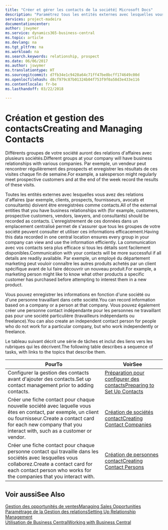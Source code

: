 ```yaml
---
title: "Créer et gérer les contacts de la société| Microsoft Docs"
description: "Paramétrez tous les entités externes avec lesquelles vous avez une relation d'affaires (par exemple les prospects, les clients, les fournisseurs, et les consultants) comme contacts."
services: project-madeira
documentationcenter: 
author: jswymer
ms.service: dynamics365-business-central
ms.topic: article
ms.devlang: na
ms.tgt_pltfrm: na
ms.workload: na
ms.search.keywords: relationship, prospect
ms.date: 06/06/2017
ms.author: jswymer
ms.translationtype: HT
ms.sourcegitcommit: d7fb34e1c9428a64c71ff47be8bcff174649c00d
ms.openlocfilehash: d8cf979c87b01324b04f753f9f0a58d3e433e116
ms.contentlocale: fr-be
ms.lasthandoff: 03/22/2018

---
```

# <a name="creating-and-managing-contacts"></a><span data-ttu-id="0f3dd-103">Création et gestion des contacts</span><span class="sxs-lookup"><span data-stu-id="0f3dd-103">Creating and Managing Contacts</span></span>
<span data-ttu-id="0f3dd-104">Différents groupes de votre société auront des relations d'affaires avec plusieurs sociétés.</span><span class="sxs-lookup"><span data-stu-id="0f3dd-104">Different groups at your company will have business relationships with various companies.</span></span> <span data-ttu-id="0f3dd-105">Par exemple, un vendeur peut rencontrer régulièrement des prospects et enregistrer les résultats de ces visites chaque fin de semaine.</span><span class="sxs-lookup"><span data-stu-id="0f3dd-105">For example, a salesperson might regularly meet prospective customers and at the end of the week record the results of these visits.</span></span>

<span data-ttu-id="0f3dd-106">Toutes les entités externes avec lesquelles vous avez des relations d'affaires (par exemple, clients, prospects, fournisseurs, avocats et consultants) doivent être enregistrées comme contacts.</span><span class="sxs-lookup"><span data-stu-id="0f3dd-106">All of the external entities that you have business relationships with (for example, customers, prospective customers, vendors, lawyers, and consultants) should be recorded as contacts.</span></span> <span data-ttu-id="0f3dd-107">L'enregistrement de ces données dans un emplacement centralisé permet de s'assurer que tous les groupes de votre société peuvent consulter et utiliser ces informations efficacement.</span><span class="sxs-lookup"><span data-stu-id="0f3dd-107">Having this data recorded in one central location ensures every group in your company can view and use the information efficiently.</span></span> <span data-ttu-id="0f3dd-108">La communication avec vos contacts sera plus efficace si tous les détails sont facilement disponibles.</span><span class="sxs-lookup"><span data-stu-id="0f3dd-108">Communication with your contacts will be more successful if all details are readily available.</span></span> <span data-ttu-id="0f3dd-109">Par exemple, un employé du département marketing peut vouloir connaître les autres produits achetés par un client spécifique avant de lui faire découvrir un nouveau produit.</span><span class="sxs-lookup"><span data-stu-id="0f3dd-109">For example, a marketing person might like to know what other products a specific customer has purchased before attempting to interest them in a new product.</span></span>

<span data-ttu-id="0f3dd-110">Vous pouvez enregistrer les informations en fonction d'une société ou d'une personne travaillant dans cette société.</span><span class="sxs-lookup"><span data-stu-id="0f3dd-110">You can record information based on a company or a person at that company.</span></span> <span data-ttu-id="0f3dd-111">Vous pouvez également créer une personne contact indépendante pour les personnes ne travaillant pas pour une société particulière (travailleurs indépendants ou freelance).</span><span class="sxs-lookup"><span data-stu-id="0f3dd-111">You can also create an independent contact person for people who do not work for a particular company, but who work independently or freelance.</span></span>

<span data-ttu-id="0f3dd-112">Le tableau suivant décrit une série de tâches et inclut des liens vers les rubriques qui les décrivent.</span><span class="sxs-lookup"><span data-stu-id="0f3dd-112">The following table describes a sequence of tasks, with links to the topics that describe them.</span></span>

| <span data-ttu-id="0f3dd-113">Pour</span><span class="sxs-lookup"><span data-stu-id="0f3dd-113">To</span></span> | <span data-ttu-id="0f3dd-114">Voir</span><span class="sxs-lookup"><span data-stu-id="0f3dd-114">See</span></span> |
| --- | --- |
| <span data-ttu-id="0f3dd-115">Configurer la gestion des contacts avant d'ajouter des contacts.</span><span class="sxs-lookup"><span data-stu-id="0f3dd-115">Set up contact management prior to adding contacts.</span></span> |[<span data-ttu-id="0f3dd-116">Préparation pour configurer des contacts</span><span class="sxs-lookup"><span data-stu-id="0f3dd-116">Preparing to Set Up Contacts</span></span>](marketing-setup-contacts.md) |
| <span data-ttu-id="0f3dd-117">Créer une fiche contact pour chaque nouvelle société avec laquelle vous êtes en contact, par exemple, un client ou fournisseur.</span><span class="sxs-lookup"><span data-stu-id="0f3dd-117">Create a contact card for each new company that you interact with, such as a customer or vendor.</span></span> |[<span data-ttu-id="0f3dd-118">Création de sociétés contact</span><span class="sxs-lookup"><span data-stu-id="0f3dd-118">Creating Contact Companies</span></span>](marketing-create-contact-companies.md) |
| <span data-ttu-id="0f3dd-119">Créer une fiche contact pour chaque personne contact qui travaille dans les sociétés avec lesquelles vous collaborez.</span><span class="sxs-lookup"><span data-stu-id="0f3dd-119">Create a contact card for each contact person who works for the companies that you interact with.</span></span> |[<span data-ttu-id="0f3dd-120">Création de personnes contact</span><span class="sxs-lookup"><span data-stu-id="0f3dd-120">Creating Contact Persons</span></span>](marketing-create-contact-persons.md) |

## <a name="see-also"></a><span data-ttu-id="0f3dd-121">Voir aussi</span><span class="sxs-lookup"><span data-stu-id="0f3dd-121">See Also</span></span>
[<span data-ttu-id="0f3dd-122">Gestion des opportunités de ventes</span><span class="sxs-lookup"><span data-stu-id="0f3dd-122">Managing Sales Opportunities</span></span>](marketing-manage-sales-opportunities.md)  
[<span data-ttu-id="0f3dd-123">Paramétrage de la Gestion des relations</span><span class="sxs-lookup"><span data-stu-id="0f3dd-123">Setting Up Relationship Management</span></span>](marketing-setup-marketing.md)  
[<span data-ttu-id="0f3dd-124">Utilisation de Business Central</span><span class="sxs-lookup"><span data-stu-id="0f3dd-124">Working with Business Central</span></span>](ui-work-product.md)  


